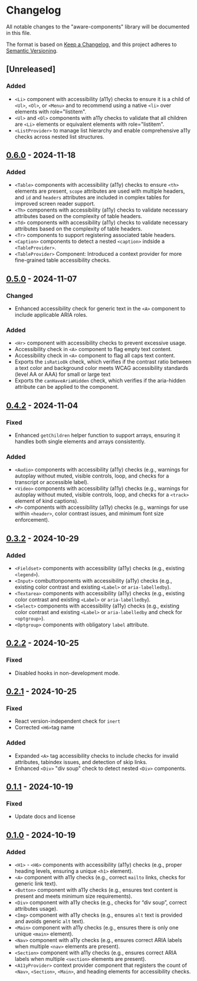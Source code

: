 # Changelog

All notable changes to the "aware-components" library will be documented in this file.

The format is based on [Keep a Changelog](https://keepachangelog.com/en/1.1.0/), and this project adheres to [Semantic Versioning](https://semver.org/spec/v2.0.0.html).

## [Unreleased]

### Added

- `<Li>` component with accessibility (a11y) checks to ensure it is a child of `<Ul>`, `<Ol>`, or `<Menu>` and to recommend using a native `<li>` over elements with role="listitem".
- `<Ul>` and `<Ol>` components with a11y checks to validate that all children are `<Li>` elements or equivalent elements with role="listitem".
- `<ListProvider>` to manage list hierarchy and enable comprehensive a11y checks across nested list structures.

## [0.6.0] - 2024-11-18

### Added

- `<Table>` components with accessibility (a11y) checks to ensure `<th>` elements are present, `scope` attributes are used with multiple headers, and `id` and `headers` attributes are included in complex tables for improved screen reader support.
- `<Th>` components with accessibility (a11y) checks to validate necessary attributes based on the complexity of table headers.
- `<Td>` components with accessibility (a11y) checks to validate necessary attributes based on the complexity of table headers.
- `<Tr>` components to support registering associated table headers.
- `<Caption>` components to detect a nested `<caption>` indside a `<TableProvider>`.
- `<TableProvider>` Component: Introduced a context provider for more fine-grained table accessibility checks.

## [0.5.0] - 2024-11-07

### Changed

- Enhanced accessibility check for generic text in the `<A>` component to include applicable ARIA roles.

### Added

- `<Hr>` component with accessibility checks to prevent excessive usage.
- Accessibility check in `<A>` component to flag empty text content.
- Accessibility check in `<A>` component to flag all caps text content.
- Exports the `isRatioOk` check, which verifies if the contrast ratio between a text color and background color meets WCAG accessibility standards (level AA or AAA) for small or large text
- Exports the `canHaveAriaHidden` check, which verifies if the aria-hidden attribute can be applied to the component.

## [0.4.2] - 2024-11-04

### Fixed

- Enhanced `getChildren` helper function to support arrays, ensuring it handles both single elements and arrays consistently.

### Added

- `<Audio>` components with accessibility (a11y) checks (e.g., warnings for autoplay without muted, visible controls, loop, and checks for a transcript or accessible label).
- `<Video>` components with accessibility (a11y) checks (e.g., warnings for autoplay without muted, visible controls, loop, and checks for a `<track>` element of kind captions).
- `<P>` components with accessibility (a11y) checks (e.g., warnings for use within `<header>`, color contrast issues, and minimum font size enforcement).

## [0.3.2] - 2024-10-29

### Added

- `<Fieldset>` components with accessibility (a11y) checks (e.g., existing `<legend>`).
- `<Input>` combuttonponents with accessibility (a11y) checks (e.g., existing color contrast and existing `<Label>` or `aria-labelledby`).
- `<Textarea>` components with accessibility (a11y) checks (e.g., existing color contrast and existing `<Label>` or `aria-labelledby`).
- `<Select>` components with accessibility (a11y) checks (e.g., existing color contrast and existing `<Label>` or `aria-labelledby` and check for `<optgroup>`).
- `<Optgroup>` components with obligatory `label` attribute.

## [0.2.2] - 2024-10-25

### Fixed

- Disabled hooks in non-development mode.

## [0.2.1] - 2024-10-25

### Fixed

- React version-independent check for `inert`
- Corrected `<H6>`tag name

### Added

- Expanded `<A>` tag accessibility checks to include checks for invalid attributes, tabindex issues, and detection of skip links.
- Enhanced `<Div>` "div soup" check to detect nested `<Div>` components.

## [0.1.1] - 2024-10-19

### Fixed

- Update docs and license

## [0.1.0] - 2024-10-19

### Added

- `<H1>` - `<H6>` components with accessibility (a11y) checks (e.g., proper heading levels, ensuring a unique `<h1>` element).
- `<A>` component with a11y checks (e.g., correct `mailto` links, checks for generic link text).
- `<Button>` component with a11y checks (e.g., ensures text content is present and meets minimum size requirements).
- `<Div>` component with a11y checks (e.g., checks for “div soup”, correct attributes usage).
- `<Img>` component with a11y checks (e.g., ensures `alt` text is provided and avoids generic `alt` text).
- `<Main>` component with a11y checks (e.g., ensures there is only one unique `<main>` element).
- `<Nav>` component with a11y checks (e.g., ensures correct ARIA labels when multiple `<nav>` elements are present).
- `<Section>` component with a11y checks (e.g., ensures correct ARIA labels when multiple `<section>` elements are present).
- `<A11yProvider>` context provider component that registers the count of `<Nav>`, `<Section>`, `<Main>`, and heading elements for accessibility checks.

[0.1.0]: https://github.com/bpetermann/aware-components/releases/tag/v0.1.1
[0.1.1]: https://github.com/bpetermann/aware-components/releases/tag/v0.1.1
[0.2.1]: https://github.com/bpetermann/aware-components/releases/tag/v0.2.1
[0.2.2]: https://github.com/bpetermann/aware-components/releases/tag/v.0.2.2
[0.3.2]: https://github.com/bpetermann/aware-components/releases/tag/v0.3.2
[0.4.2]: https://github.com/bpetermann/aware-components/releases/tag/v0.4.2
[0.5.0]: https://github.com/bpetermann/aware-components/releases/tag/v0.5.0
[0.6.0]: https://github.com/bpetermann/aware-components/releases/tag/v0.6.0
